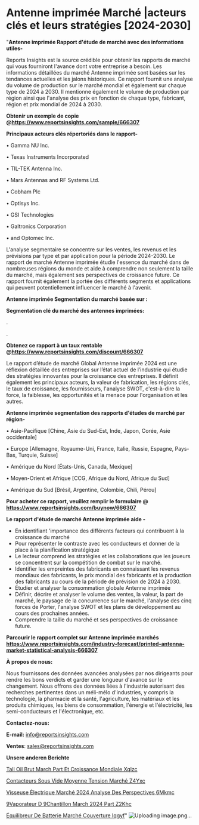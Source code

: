 # Antenne imprimée Marché |acteurs clés et leurs stratégies [2024-2030]

"<strong>Antenne imprimée Rapport d'étude de marché avec des informations utiles-</strong>

Reports Insights est la source crédible pour obtenir les rapports de marché qui vous fourniront l'avance dont votre entreprise a besoin. Les informations détaillées du marché Antenne imprimée sont basées sur les tendances actuelles et les jalons historiques. Ce rapport fournit une analyse du volume de production sur le marché mondial et également sur chaque type de 2024 à 2030. Il mentionne également le volume de production par région ainsi que l'analyse des prix en fonction de chaque type, fabricant, région et prix mondial de 2024 à 2030.

<strong><b>Obtenir un exemple de copie @</b></strong><a href=https://www.reportsinsights.com/sample/666307><strong><b>https://www.reportsinsights.com/sample/666307</b></strong></a>

<b>Principaux acteurs clés répertoriés dans le rapport-</b>

<b> </b>• Gamma NU Inc.

• Texas Instruments Incorporated

• TIL-TEK Antenna Inc.

• Mars Antennas and RF Systems Ltd.

• Cobham Plc

• Optisys Inc.

• GSI Technologies

• Galtronics Corporation

• and Optomec Inc.

L'analyse segmentaire se concentre sur les ventes, les revenus et les prévisions par type et par application pour la période 2024-2030. Le rapport de marché Antenne imprimée étudie l'essence du marché dans de nombreuses régions du monde et aide à comprendre non seulement la taille du marché, mais également ses perspectives de croissance future. Ce rapport fournit également la portée des différents segments et applications qui peuvent potentiellement influencer le marché à l'avenir.

<strong>Antenne imprimée Segmentation du marché basée sur :</strong>

<strong> Segmentation clé du marché des antennes imprimées: </strong>

.

.

<strong><b>Obtenez ce rapport à un taux rentable @</b></strong><a href=https://www.reportsinsights.com/discount/666307><strong><b>https://www.reportsinsights.com/discount/666307</b></strong></a>

Le rapport d’étude de marché Global Antenne imprimée 2024 est une réflexion détaillée des entreprises sur l’état actuel de l’industrie qui étudie des stratégies innovantes pour la croissance des entreprises. Il définit également les principaux acteurs, la valeur de fabrication, les régions clés, le taux de croissance, les fournisseurs, l'analyse SWOT, c'est-à-dire la force, la faiblesse, les opportunités et la menace pour l'organisation et les autres.

<strong>Antenne imprimée segmentation des rapports d'études de marché par région-</strong>

• Asie-Pacifique [Chine, Asie du Sud-Est, Inde, Japon, Corée, Asie occidentale]

• Europe [Allemagne, Royaume-Uni, France, Italie, Russie, Espagne, Pays-Bas, Turquie, Suisse]

• Amérique du Nord [États-Unis, Canada, Mexique]

• Moyen-Orient et Afrique [CCG, Afrique du Nord, Afrique du Sud]

• Amérique du Sud [Brésil, Argentine, Colombie, Chili, Pérou]

<strong>Pour acheter ce rapport, veuillez remplir le formulaire @   <a href=https://www.reportsinsights.com/buynow/666307>https://www.reportsinsights.com/buynow/666307</a></strong>

<strong>Le rapport d'étude de marché Antenne imprimée aide -</strong>
<ul>
  <li>En identifiant 'importance des différents facteurs qui contribuent à la croissance du marché</li>
  <li>Pour représenter le contraste avec les conducteurs et donner de la place à la planification stratégique</li>
  <li>Le lecteur comprend les stratégies et les collaborations que les joueurs se concentrent sur la compétition de combat sur le marché.</li>
  <li>Identifier les empreintes des fabricants en connaissant les revenus mondiaux des fabricants, le prix mondial des fabricants et la production des fabricants au cours de la période de prévision de 2024 à 2030.</li>
  <li>Étudier et analyser la consommation globale Antenne imprimée</li>
  <li>Définir, décrire et analyser le volume des ventes, la valeur, la part de marché, le paysage de la concurrence sur le marché, l'analyse des cinq forces de Porter, l'analyse SWOT et les plans de développement au cours des prochaines années.</li>
  <li>Comprendre la taille du marché et ses perspectives de croissance future.</li>
</ul>

<strong>Parcourir le rapport complet sur Antenne imprimée marchés <a href=https://www.reportsinsights.com/industry-forecast/printed-antenna-market-statistical-analysis-666307>https://www.reportsinsights.com/industry-forecast/printed-antenna-market-statistical-analysis-666307</a></strong>

<strong>À propos de nous:</strong>

Nous fournissons des données avancées analysées par nos dirigeants pour rendre les bons verdicts et garder une longueur d'avance sur le changement. Nous offrons des données liées à l'industrie autorisant des recherches pertinentes dans un méli-mélo d'industries, y compris la technologie, la pharmacie et la santé, l'agriculture, les matériaux et les produits chimiques, les biens de consommation, l'énergie et l'électricité, les semi-conducteurs et l'électronique, etc.

<strong>Contactez-nous:</strong>

<strong>E-mail:</strong> <a href=mailto:info@reportsinsights.com>info@reportsinsights.com</a>

<strong>Ventes</strong>: <a href=mailto:sales@reportsinsights.com>sales@reportsinsights.com</a>

<strong>Unsere anderen Berichte</strong>

<a href=https://www.linkedin.com/pulse/tall-oil-brut-march%C3%A9-part-et-croissance-mondiale-xqlzc/>Tall Oil Brut March Part Et Croissance Mondiale Xqlzc</a>

<a href=https://www.linkedin.com/pulse/contacteurs-sous-vide-moyenne-tension-marché-z4yxc/>Contacteurs Sous Vide Moyenne Tension Marché Z4Yxc</a>

<a href=https://www.linkedin.com/pulse/visseuse-électrique-marché-2024-analyse-des-perspectives-6mkmc/>Visseuse Électrique Marché 2024 Analyse Des Perspectives 6Mkmc</a>

<a href=https://www.linkedin.com/pulse/%C3%A9vaporateur-d%C3%A9chantillon-march%C3%A9-2024-part-z2khc/> 9Vaporateur D 9Chantillon March 2024 Part Z2Khc</a>

<a href=https://www.linkedin.com/pulse/équilibreur-de-batterie-marché-couverture-iqgyf/>Équilibreur De Batterie Marché Couverture Iqgyf</a>"
![Uploading image.png…]()
